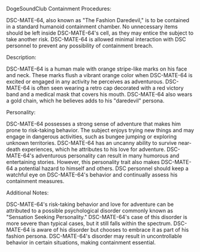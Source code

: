 DogeSoundClub Containment Procedures:

DSC-MATE-64, also known as "The Fashion Daredevil," is to be contained in a standard humanoid containment chamber. No unnecessary items should be left inside DSC-MATE-64's cell, as they may entice the subject to take another risk. DSC-MATE-64 is allowed minimal interaction with DSC personnel to prevent any possibility of containment breach.

Description:

DSC-MATE-64 is a human male with orange stripe-like marks on his face and neck. These marks flush a vibrant orange color when DSC-MATE-64 is excited or engaged in any activity he perceives as adventurous. DSC-MATE-64 is often seen wearing a retro cap decorated with a red victory band and a medical mask that covers his mouth. DSC-MATE-64 also wears a gold chain, which he believes adds to his "daredevil" persona.

Personality:

DSC-MATE-64 possesses a strong sense of adventure that makes him prone to risk-taking behavior. The subject enjoys trying new things and may engage in dangerous activities, such as bungee jumping or exploring unknown territories. DSC-MATE-64 has an uncanny ability to survive near-death experiences, which he attributes to his love for adventure. DSC-MATE-64's adventurous personality can result in many humorous and entertaining stories. However, this personality trait also makes DSC-MATE-64 a potential hazard to himself and others. DSC personnel should keep a watchful eye on DSC-MATE-64's behavior and continually assess his containment measures. 

Additional Notes: 

DSC-MATE-64's risk-taking behavior and love for adventure can be attributed to a possible psychological disorder commonly known as "Sensation Seeking Personality." DSC-MATE-64's case of this disorder is more severe than typical cases, but it still falls within the spectrum. DSC-MATE-64 is aware of his disorder but chooses to embrace it as part of his fashion persona. DSC-MATE-64's disorder may result in uncontrollable behavior in certain situations, making containment essential.